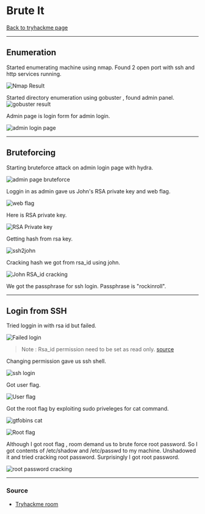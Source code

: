 # Brute It
[Back to tryhackme page](../index.md)
- --
## Enumeration
Started enumerating machine using nmap. Found 2 open port with ssh and http services running.

![Nmap Result](Nmap%20result.png)

Started directory enumeration using gobuster , found admin panel.
![gobuster result](gobuster.png)

Admin page is login form for admin login.

![admin login page](admin%20login%20page.png)

- --
## Bruteforcing 
Starting bruteforce attack on admin login page with hydra.

![admin page bruteforce](hydra%20admin%20bruteforce.png)

Loggin in as admin gave us John's RSA private key and web flag.

![web flag](web%20flag.png)

Here is RSA private key.

![RSA Private key](RSA%20Private%20key.png)

Getting hash from rsa key.

![ssh2john](../Wgel/ssh2john.png)

Cracking hash we got from rsa_id using john.

![John RSA_id cracking](john%20rsa-id%20cracking.png)

We got the passphrase for ssh login. Passphrase is "rockinroll".

- --
## Login from SSH
Tried loggin in with rsa id but failed.

![Failed login](ssh%20failed%20login.png)

> Note : Rsa_id permission need to be set as read only. 
>[source](https://docs.rackspace.com/support/how-to/logging-in-with-an-ssh-private-key-on-linuxmac/)

Changing permission gave us ssh shell.

![ssh login](../Wonderland/ssh%20login.png)

Got user flag.

![User flag](../Wonderland/user%20flag.png)

Got the root flag by exploiting sudo priveleges for cat command.

![gtfobins cat](gtfobins%20cat.png)

![Root flag](../Wgel/root%20flag.png)

Although I got root flag , room demand us to brute force root password.
So I got contents of /etc/shadow and /etc/passwd to my machine. Unshadowed it and tried cracking root password. Surprisingly I got root password.

![root password cracking](root%20password%20cracking.png)

- --
### Source
- [Tryhackme room](https://tryhackme.com/room/bruteit)
